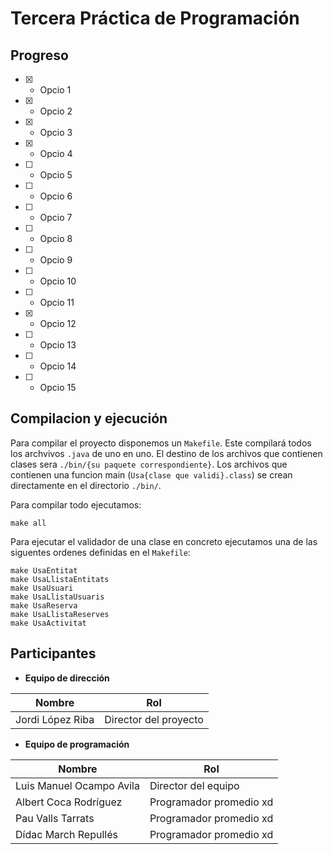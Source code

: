 # Tercera Práctica de Programación
## Progreso
- [x] - Opcio 1
- [x] - Opcio 2
- [x] - Opcio 3
- [x] - Opcio 4
- [ ] - Opcio 5
- [ ] - Opcio 6
- [ ] - Opcio 7
- [ ] - Opcio 8
- [ ] - Opcio 9
- [ ] - Opcio 10
- [ ] - Opcio 11
- [x] - Opcio 12
- [ ] - Opcio 13
- [ ] - Opcio 14
- [ ] - Opcio 15

## Compilacion y ejecución
Para compilar el proyecto disponemos un `Makefile`. Este compilará todos los archvivos `.java` de uno en uno. 
El destino de los archivos que contienen clases sera `./bin/{su paquete correspondiente}`. 
Los archivos que contienen una funcion main (`Usa{clase que validi}.class`) se crean directamente en el directorio `./bin/`.

Para compilar todo ejecutamos:
```
make all
```
Para ejecutar el validador de una clase en concreto ejecutamos una de las siguentes ordenes definidas en el `Makefile`:
```
make UsaEntitat
make UsaLlistaEntitats
make UsaUsuari
make UsaLlistaUsuaris
make UsaReserva
make UsaLlistaReserves
make UsaActivitat
```

## Participantes
- **Equipo de dirección**

| Nombre | Rol |
| --- | --- |
| Jordi López Riba | Director del proyecto |

- **Equipo de programación**

| Nombre | Rol |
| --- | --- |
| Luis Manuel Ocampo Avila | Director del equipo |
| Albert Coca Rodríguez | Programador promedio xd |
| Pau Valls Tarrats | Programador promedio xd |
| Dídac March Repullés | Programador promedio xd |
